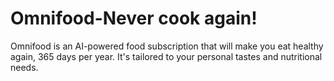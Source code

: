# Omnifood-Never cook again!

Omnifood is an AI-powered food subscription that will make you eat healthy again, 365 days per year. It's tailored to your personal tastes and nutritional needs.
